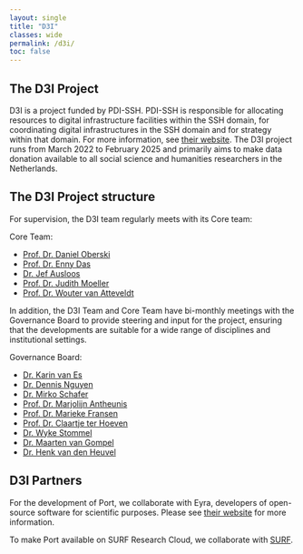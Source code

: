 ```yaml
---
layout: single
title: "D3I"
classes: wide
permalink: /d3i/
toc: false
---
```


## The D3I Project

D3I is a project funded by PDI-SSH. PDI-SSH is responsible for allocating resources to digital infrastructure facilities within the SSH domain, for coordinating digital infrastructures in the SSH domain and for strategy within that domain. For more information, see [their website](https://pdi-ssh.nl/en/). The D3I project runs from March 2022 to February 2025 and primarily aims to make data donation available to all social science and humanities researchers in the Netherlands.

## The D3I Project structure

For supervision, the D3I team regularly meets with its Core team:

Core Team:
- [Prof. Dr. Daniel Oberski](https://www.uu.nl/staff/DLOberski/0)
- [Prof. Dr. Enny Das](https://www.ru.nl/en/people/das-h)
- [Dr. Jef Ausloos](https://www.uva.nl/en/profile/a/u/j.ausloos/j.ausloos.html)
- [Prof. Dr. Judith Moeller](https://leibniz-hbi.de/en/staff/judith-moeller)
- [Prof. Dr. Wouter van Atteveldt](https://research.vu.nl/en/persons/wouter-van-atteveldt)


In addition, the D3I Team and Core Team have bi-monthly meetings with the Governance Board
to provide steering and input for the project, ensuring that the developments are 
suitable for a wide range of disciplines and institutional settings. 

Governance Board:
- [Dr. Karin van Es](https://www.uu.nl/staff/KFvanEs/Courses)
- [Dr. Dennis Nguyen](https://www.uu.nl/staff/DNguyen1/Courses)
- [Dr. Mirko Schafer](https://www.uu.nl/staff/MTSchaefer)
- [Prof. Dr. Marjolijn Antheunis](https://www.tilburguniversity.edu/staff/m-l-antheunis)
- [Prof. Dr. Marieke Fransen](https://www.ru.nl/personen/fransen-m)
- [Prof. Dr. Claartje ter Hoeven](https://www.eur.nl/people/claartje-ter-hoeven)
- [Dr. Wyke Stommel](https://www.ru.nl/en/people/stommel-w)
- [Dr. Maarten van Gompel](https://www.ru.nl/en/people/gompel-m-van)
- [Dr. Henk van den Heuvel](https://www.ru.nl/en/people/heuvel-h-van-den)




## D3I Partners

For the development of Port, we collaborate with Eyra, developers of open-source software for scientific purposes. Please see [their website](https://eyra.co/) for more information.

To make Port available on SURF Research Cloud, we collaborate with [SURF](https://www.surf.nl/).
